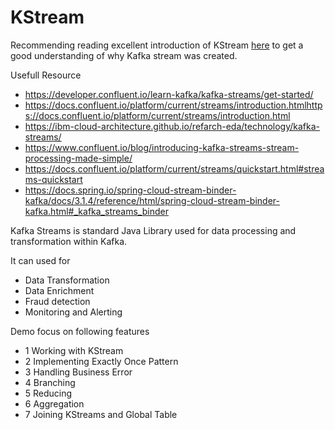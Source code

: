 # KStream

Recommending reading excellent introduction of KStream [here](https://www.confluent.io/blog/introducing-kafka-streams-stream-processing-made-simple/) to get a good understanding of why Kafka stream was created.

Usefull Resource

- https://developer.confluent.io/learn-kafka/kafka-streams/get-started/
- https://docs.confluent.io/platform/current/streams/introduction.htmlhttps://docs.confluent.io/platform/current/streams/introduction.html
- https://ibm-cloud-architecture.github.io/refarch-eda/technology/kafka-streams/
- https://www.confluent.io/blog/introducing-kafka-streams-stream-processing-made-simple/
- https://docs.confluent.io/platform/current/streams/quickstart.html#streams-quickstart
- https://docs.spring.io/spring-cloud-stream-binder-kafka/docs/3.1.4/reference/html/spring-cloud-stream-binder-kafka.html#_kafka_streams_binder

Kafka Streams is standard Java Library used for data processing and transformation within Kafka. 

It can used for
- Data Transformation
- Data Enrichment
- Fraud detection
- Monitoring and Alerting

Demo focus on following features
- 1 Working with KStream
- 2 Implementing Exactly Once Pattern
- 3 Handling Business Error
- 4 Branching
- 5 Reducing
- 6 Aggregation
- 7 Joining KStreams and Global Table
